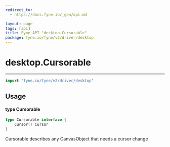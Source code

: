 ```yaml
---
redirect_to:
  - https://docs.fyne.io/_gen/api.md

layout: page
tags: [api]
title: Fyne API "desktop.Cursorable"
package: fyne.io/fyne/v2/driver/desktop
---
```

# desktop.Cursorable
---
```go
import "fyne.io/fyne/v2/driver/desktop"
```

## Usage

#### type Cursorable

```go
type Cursorable interface {
	Cursor() Cursor
}
```

Cursorable describes any CanvasObject that needs a cursor change
